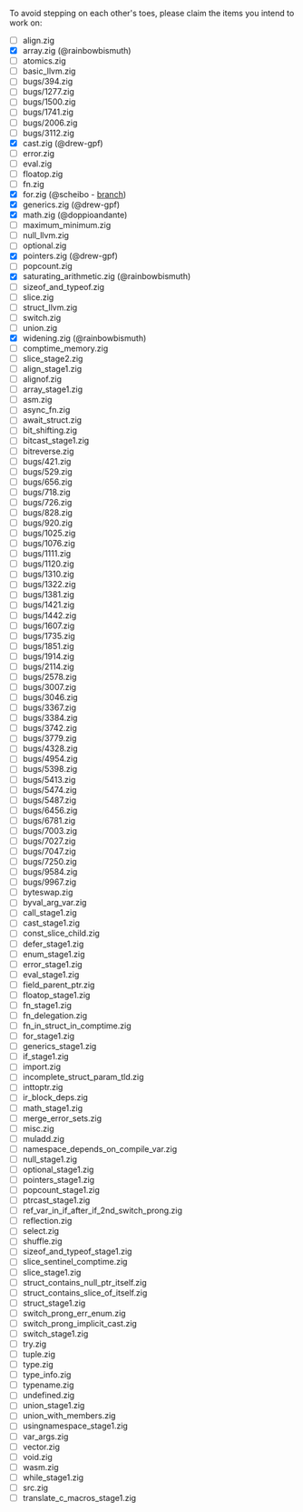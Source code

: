 To avoid stepping on each other's toes, please claim the items you intend to work on:

- [ ] align.zig
- [x] array.zig (@rainbowbismuth)
- [ ] atomics.zig
- [ ] basic_llvm.zig
- [ ] bugs/394.zig
- [ ] bugs/1277.zig
- [ ] bugs/1500.zig
- [ ] bugs/1741.zig
- [ ] bugs/2006.zig
- [ ] bugs/3112.zig
- [x] cast.zig (@drew-gpf)
- [ ] error.zig
- [ ] eval.zig
- [ ] floatop.zig
- [ ] fn.zig
- [x] for.zig (@scheibo - [branch](https://github.com/scheibo/zig/commit/b2a340670b801423bf6d53361d53074d6af5b81b))
- [x] generics.zig (@drew-gpf)
- [x] math.zig (@doppioandante)
- [ ] maximum_minimum.zig
- [ ] null_llvm.zig
- [ ] optional.zig
- [x] pointers.zig (@drew-gpf)
- [ ] popcount.zig
- [x] saturating_arithmetic.zig (@rainbowbismuth)
- [ ] sizeof_and_typeof.zig
- [ ] slice.zig
- [ ] struct_llvm.zig
- [ ] switch.zig
- [ ] union.zig
- [x] widening.zig (@rainbowbismuth)
- [ ] comptime_memory.zig
- [ ] slice_stage2.zig
- [ ] align_stage1.zig
- [ ] alignof.zig
- [ ] array_stage1.zig
- [ ] asm.zig
- [ ] async_fn.zig
- [ ] await_struct.zig
- [ ] bit_shifting.zig
- [ ] bitcast_stage1.zig
- [ ] bitreverse.zig
- [ ] bugs/421.zig
- [ ] bugs/529.zig
- [ ] bugs/656.zig
- [ ] bugs/718.zig
- [ ] bugs/726.zig
- [ ] bugs/828.zig
- [ ] bugs/920.zig
- [ ] bugs/1025.zig
- [ ] bugs/1076.zig
- [ ] bugs/1111.zig
- [ ] bugs/1120.zig
- [ ] bugs/1310.zig
- [ ] bugs/1322.zig
- [ ] bugs/1381.zig
- [ ] bugs/1421.zig
- [ ] bugs/1442.zig
- [ ] bugs/1607.zig
- [ ] bugs/1735.zig
- [ ] bugs/1851.zig
- [ ] bugs/1914.zig
- [ ] bugs/2114.zig
- [ ] bugs/2578.zig
- [ ] bugs/3007.zig
- [ ] bugs/3046.zig
- [ ] bugs/3367.zig
- [ ] bugs/3384.zig
- [ ] bugs/3742.zig
- [ ] bugs/3779.zig
- [ ] bugs/4328.zig
- [ ] bugs/4954.zig
- [ ] bugs/5398.zig
- [ ] bugs/5413.zig
- [ ] bugs/5474.zig
- [ ] bugs/5487.zig
- [ ] bugs/6456.zig
- [ ] bugs/6781.zig
- [ ] bugs/7003.zig
- [ ] bugs/7027.zig
- [ ] bugs/7047.zig
- [ ] bugs/7250.zig
- [ ] bugs/9584.zig
- [ ] bugs/9967.zig
- [ ] byteswap.zig
- [ ] byval_arg_var.zig
- [ ] call_stage1.zig
- [ ] cast_stage1.zig
- [ ] const_slice_child.zig
- [ ] defer_stage1.zig
- [ ] enum_stage1.zig
- [ ] error_stage1.zig
- [ ] eval_stage1.zig
- [ ] field_parent_ptr.zig
- [ ] floatop_stage1.zig
- [ ] fn_stage1.zig
- [ ] fn_delegation.zig
- [ ] fn_in_struct_in_comptime.zig
- [ ] for_stage1.zig
- [ ] generics_stage1.zig
- [ ] if_stage1.zig
- [ ] import.zig
- [ ] incomplete_struct_param_tld.zig
- [ ] inttoptr.zig
- [ ] ir_block_deps.zig
- [ ] math_stage1.zig
- [ ] merge_error_sets.zig
- [ ] misc.zig
- [ ] muladd.zig
- [ ] namespace_depends_on_compile_var.zig
- [ ] null_stage1.zig
- [ ] optional_stage1.zig
- [ ] pointers_stage1.zig
- [ ] popcount_stage1.zig
- [ ] ptrcast_stage1.zig
- [ ] ref_var_in_if_after_if_2nd_switch_prong.zig
- [ ] reflection.zig
- [ ] select.zig
- [ ] shuffle.zig
- [ ] sizeof_and_typeof_stage1.zig
- [ ] slice_sentinel_comptime.zig
- [ ] slice_stage1.zig
- [ ] struct_contains_null_ptr_itself.zig
- [ ] struct_contains_slice_of_itself.zig
- [ ] struct_stage1.zig
- [ ] switch_prong_err_enum.zig
- [ ] switch_prong_implicit_cast.zig
- [ ] switch_stage1.zig
- [ ] try.zig
- [ ] tuple.zig
- [ ] type.zig
- [ ] type_info.zig
- [ ] typename.zig
- [ ] undefined.zig
- [ ] union_stage1.zig
- [ ] union_with_members.zig
- [ ] usingnamespace_stage1.zig
- [ ] var_args.zig
- [ ] vector.zig
- [ ] void.zig
- [ ] wasm.zig
- [ ] while_stage1.zig
- [ ] src.zig
- [ ] translate_c_macros_stage1.zig